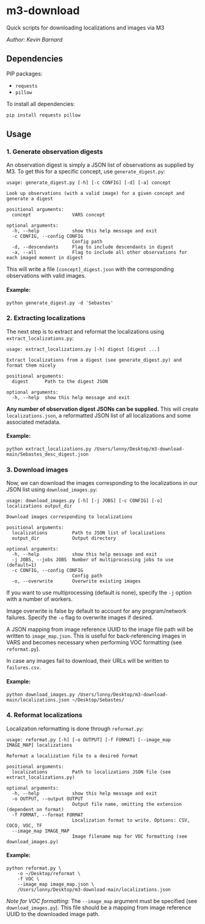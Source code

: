 # m3-download
Quick scripts for downloading localizations and images via M3

_Author: Kevin Barnard_

## Dependencies
PIP packages:

- `requests`
- `pillow`

To install all dependencies:
```bash
pip install requests pillow
```

## Usage

### 1. Generate observation digests
An observation digest is simply a JSON list of observations as supplied by M3. To get this for a specific concept, use `generate_digest.py`:
```
usage: generate_digest.py [-h] [-c CONFIG] [-d] [-a] concept

Look up observations (with a valid image) for a given concept and generate a digest

positional arguments:
  concept               VARS concept

optional arguments:
  -h, --help            show this help message and exit
  -c CONFIG, --config CONFIG
                        Config path
  -d, --descendants     Flag to include descendants in digest
  -a, --all             Flag to include all other observations for each imaged moment in digest
```

This will write a file `[concept]_digest.json` with the corresponding observations with valid images.

#### Example:
```
python generate_digest.py -d 'Sebastes'
```

### 2. Extracting localizations
The next step is to extract and reformat the localizations using `extract_localizations.py`:
```
usage: extract_localizations.py [-h] digest [digest ...]

Extract localizations from a digest (see generate_digest.py) and format them nicely

positional arguments:
  digest      Path to the digest JSON

optional arguments:
  -h, --help  show this help message and exit
```

__Any number of observation digest JSONs can be supplied.__ This will create `localizations.json`, a reformatted JSON list of all localizations and some associated metadata.

#### Example:
```
python extract_localizations.py /Users/lonny/Desktop/m3-download-main/Sebastes_desc_digest.json
```

### 3. Download images
Now, we can download the images corresponding to the localizations in our JSON list using `download_images.py`:
```
usage: download_images.py [-h] [-j JOBS] [-c CONFIG] [-o] localizations output_dir

Download images corresponding to localizations

positional arguments:
  localizations         Path to JSON list of localizations
  output_dir            Output directory

optional arguments:
  -h, --help            show this help message and exit
  -j JOBS, --jobs JOBS  Number of multiprocessing jobs to use (default=1)
  -c CONFIG, --config CONFIG
                        Config path
  -o, --overwrite       Overwrite existing images
```

If you want to use multiprocessing (default is none), specify the `-j` option with a number of workers.

Image overwrite is false by default to account for any program/network failures. Specify the `-o` flag to overwrite images if desired.

A JSON mapping from image reference UUID to the image file path will be written to `image_map.json`. 
This is useful for back-referencing images in VARS and becomes necessary when performing VOC formatting (see `reformat.py`).

In case any images fail to download, their URLs will be written to `failures.csv`.

#### Example:
```
python download_images.py /Users/lonny/Desktop/m3-download-main/localizations.json ~/Desktop/Sebastes/
```

### 4. Reformat localizations
Localization reformatting is done through `reformat.py`:
```
usage: reformat.py [-h] [-o OUTPUT] [-f FORMAT] [--image_map IMAGE_MAP] localizations

Reformat a localization file to a desired format

positional arguments:
  localizations         Path to localizations JSON file (see extract_localizations.py)

optional arguments:
  -h, --help            show this help message and exit
  -o OUTPUT, --output OUTPUT
                        Output file name, omitting the extension (dependent on format)
  -f FORMAT, --format FORMAT
                        Localization format to write. Options: CSV, COCO, VOC, TF
  --image_map IMAGE_MAP
                        Image filename map for VOC formatting (see download_images.py)
```

#### Example:
```
python reformat.py \
    -o ~/Desktop/reformat \
    -f VOC \
    --image_map image_map.json \
    /Users/lonny/Desktop/m3-download-main/localizations.json
```

_Note for VOC formatting:_ The `--image_map` argument must be specified (see `download_images.py`).
This file should be a mapping from image reference UUID to the downloaded image path.
